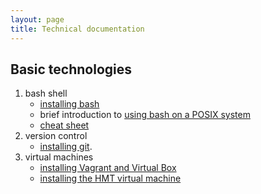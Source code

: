 ```yaml
---
layout: page
title: Technical documentation
---
```


## Basic technologies ##

1. bash shell
    - [installing bash](install-bash)
    - brief introduction to [using bash on a POSIX system](posix)
    - [cheat sheet](http://blog.harrylau.com/2008_06_01_archive.html)
2. version control
    -  [installing git](install-git).
3. virtual machines
    - [installing Vagrant and Virtual Box](install-vagrant-vb)
    - [installing the HMT virtual machine](install-hmt-vm)



